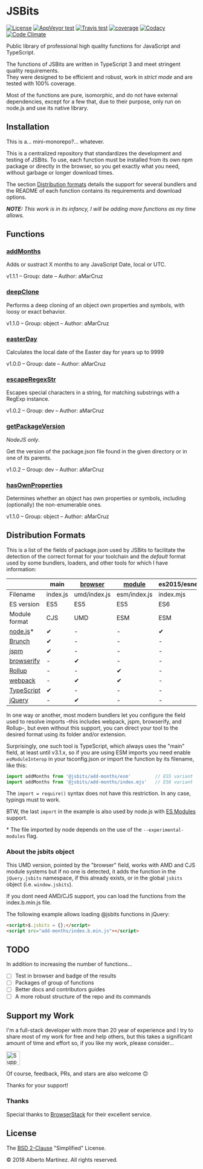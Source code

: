 # JSBits

[![License][license-badge]][license-url]
[![AppVeyor test][appveyor-badge]][appveyor-url]
[![Travis test][travis-badge]][travis-url]
[![coverage][codecov-badge]][codecov-url]
[![Codacy][codacy-badge]][codacy-url]
[![Code Climate][climate-badge]][climate-url]

Public library of professional high quality functions for JavaScript and TypeScript.

The functions of JSBits are written in TypeScript 3 and meet stringent quality requirements.<br>They were designed to be efficient and robust, work in _strict mode_ and are tested with 100% coverage.

Most of the functions are pure, isomorphic, and do not have external dependencies, except for a few that, due to their purpose, only run on node.js and use its native library.

## Installation

This is a... mini-monorepo?... whatever.

This is a centralized repository that standardizes the development and testing of JSBits. To use, each function must be installed from its own npm package or directly in the browser, so you get exactly what you need, without garbage or longer download times.

The section [Distribution formats](#distribution-formats) details the support for several bundlers and the README of each function contains its requirements and download options.

_**NOTE:** This work is in its infancy, I will be adding more functions as my time allows._

## Functions

<!--BEGIN_FUNCTION_LIST-->

### [addMonths](packages/add-months/README.md)

Adds or sustract X months to any JavaScript Date, local or UTC.

v1.1.1 &ndash; Group: date &ndash; Author: aMarCruz

### [deepClone](packages/deep-clone/README.md)

Performs a deep cloning of an object own properties and symbols, with loosy or exact behavior.

v1.1.0 &ndash; Group: object &ndash; Author: aMarCruz

### [easterDay](packages/easter-day/README.md)

Calculates the local date of the Easter day for years up to 9999

v1.0.0 &ndash; Group: date &ndash; Author: aMarCruz

### [escapeRegexStr](packages/escape-regex-str/README.md)

Escapes special characters in a string, for matching substrings with a RegExp instance.

v1.0.2 &ndash; Group: dev &ndash; Author: aMarCruz

### [getPackageVersion](packages/get-package-version/README.md)

_NodeJS only_.

Get the version of the package.json file found in the given directory or in one of its parents.

v1.0.2 &ndash; Group: dev &ndash; Author: aMarCruz

### [hasOwnProperties](packages/has-own-properties/README.md)

Determines whether an object has own properties or symbols, including (optionally) the non-enumerable ones.

v1.1.0 &ndash; Group: object &ndash; Author: aMarCruz

<!--END_FUNCTION_LIST-->

## Distribution Formats

This is a list of the fields of package.json used by JSBits to facilitate the detection of the correct format for your toolchain and the _default_ format used by some bundlers, loaders, and other tools for which I have information:

&nbsp;          | main     | [browser][1] | [module][2]  | es2015/esnext | $.jsbits/jsbits
--------------- | -------- | ------------ | ------------ | ------------- | ---------------
Filename        | index.js | umd/index.js | esm/index.js | index.mjs     | index.b.min.js
ES version      | ES5      | ES5          | ES5          | ES6           | ES5
Module format   | CJS      | UMD          | ESM          | ESM           | IIFE
[node.js][3]\*  | ✔        | -            | -            | ✔             | -
[Brunch][4]     | ✔        | -            | -            | -             | -
[jspm][5]       | ✔        | -            | -            | -             | -
[browserify][6] | -        | ✔            | -            | -             | -
[Rollup][7]     | -        | -            | ✔            | -             | -
[webpack][8]    | -        | ✔            | ✔            | -             | -
[TypeScript][9] | ✔        | -            | -            | -             | -
[jQuery][10]    | -        | ✔            | -            | -             | ✔

In one way or another, most modern bundlers let you configure the field used to resolve imports &ndash;this includes webpack, jspm, browserify, and Rollup&ndash;, but even without this support, you can direct your tool to the desired format using its folder and/or extension.

Surprisingly, one such tool is TypeScript, which always uses the "main" field, at least until v3.1.x, so if you are using ESM imports you need enable `esModuleInterop` in your tsconfig.json _or_ import the function by its filename, like this:

```ts
import addMonths from '@jsbits/add-months/esm'         // ES5 variant
import addMonths from '@jsbits/add-months/index.mjs'   // ES6 variant
```

The `import = require()` syntax does not have this restriction. In any case, typings must to work.

BTW, the last `import` in the example is also used by node.js with [ES Modules](https://nodejs.org/dist/latest/docs/api/esm.html) support.

\* The file imported by node depends on the use of the `--experimental-modules` flag.

### About the jsbits object

This UMD version, pointed by the "browser" field, works with AMD and CJS module systems but if no one is detected, it adds the function in the `jQuery.jsbits` namespace, if this already exists, or in the global `jsbits` object (i.e. `window.jsbits`).

If you dont need AMD/CJS support, you can load the functions from the index.b.min.js file.

The following example allows loading @jsbits functions in jQuery:

```html
<script>$.jsbits = {};</script>
<script src="add-months/index.b.min.js"></script>
```

## TODO

In addition to increasing the number of functions...

- [ ] Test in browser and badge of the results
- [ ] Packages of group of functions
- [ ] Better docs and contributors guides
- [ ] A more robust structure of the repo and its commands

## Support my Work

I'm a full-stack developer with more than 20 year of experience and I try to share most of my work for free and help others, but this takes a significant amount of time and effort so, if you like my work, please consider...

<!-- markdownlint-disable MD033 -->
[<img src="https://amarcruz.github.io/images/kofi_blue.png" height="36" title="Support Me on Ko-fi" />][kofi-url]<br>
<!-- markdownlint-enable MD033 -->

Of course, feedback, PRs, and stars are also welcome 🙃

Thanks for your support!

### Thanks

Special thanks to [BrowserStack](https://www.browserstack.com) for their excellent service.

## License

The [BSD 2-Clause](LICENSE) "Simplified" License.

&copy; 2018 Alberto Martínez. All rights reserved.

<!-- Badges and Refs (badges for the branch 'master') -->
[license-badge]:  https://img.shields.io/badge/license-BSD--2--Clause-blue.svg
[license-url]:    https://github.com/ProJSLib/jsbits/blob/master/LICENSE
[appveyor-badge]: https://ci.appveyor.com/api/projects/status/yh5018ej9u6fnau8?svg=true
[appveyor-url]:   https://ci.appveyor.com/project/aMarCruz/jsbits
[travis-badge]:   https://img.shields.io/travis/ProJSLib/jsbits/master.svg?label=travis
[travis-url]:     https://travis-ci.org/ProJSLib/jsbits
[codecov-badge]:  https://img.shields.io/codecov/c/github/ProJSLib/jsbits.svg
[codecov-url]:    https://codecov.io/gh/ProJSLib/jsbits
[climate-badge]:  https://api.codeclimate.com/v1/badges/e991c05e8a92448d30f0/maintainability
[climate-url]:    https://codeclimate.com/github/ProJSLib/jsbits/maintainability
[codacy-badge]:   https://img.shields.io/codacy/grade/b9374fca91d64b75aafac26682df8fd0/master.svg
[codacy-url]:     https://www.codacy.com/app/ProJSLib/jsbits?utm_source=github.com&amp;utm_medium=referral&amp;utm_content=ProJSLib/jsbits&amp;utm_campaign=Badge_Grade
[kofi-url]:       https://ko-fi.com/C0C7LF7I
[1]: https://github.com/defunctzombie/package-browser-field-spec
[2]: https://github.com/rollup/rollup/wiki/pkg.module
[3]: https://nodejs.org/
[4]: https://brunch.io/
[5]: https://jspm.org/
[6]: http://browserify.org/
[7]: https://rollupjs.org/
[8]: webpack.js.org/
[9]: typescriptlang.org/
[10]: https://jquery.com/
